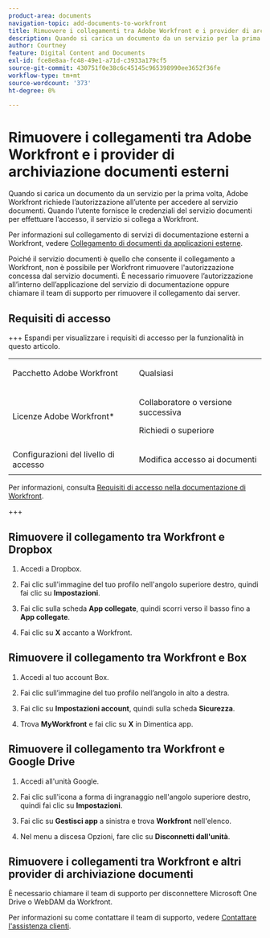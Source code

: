 ```yaml
---
product-area: documents
navigation-topic: add-documents-to-workfront
title: Rimuovere i collegamenti tra Adobe Workfront e i provider di archiviazione documenti esterni
description: Quando si carica un documento da un servizio per la prima volta, Adobe Workfront richiede l’autorizzazione all’utente per accedere al servizio documenti. Quando l’utente fornisce le credenziali del servizio documenti per effettuare l’accesso, il servizio si collega a Workfront.
author: Courtney
feature: Digital Content and Documents
exl-id: fce8e8aa-fc48-49e1-a71d-c3933a179cf5
source-git-commit: 430751f0e38c6c45145c965398990ee3652f36fe
workflow-type: tm+mt
source-wordcount: '373'
ht-degree: 0%

---
```


# Rimuovere i collegamenti tra Adobe Workfront e i provider di archiviazione documenti esterni

Quando si carica un documento da un servizio per la prima volta, Adobe Workfront richiede l’autorizzazione all’utente per accedere al servizio documenti. Quando l’utente fornisce le credenziali del servizio documenti per effettuare l’accesso, il servizio si collega a Workfront.

Per informazioni sul collegamento di servizi di documentazione esterni a Workfront, vedere [Collegamento di documenti da applicazioni esterne](../../documents/adding-documents-to-workfront/link-documents-from-external-apps.md).

Poiché il servizio documenti è quello che consente il collegamento a Workfront, non è possibile per Workfront rimuovere l&#39;autorizzazione concessa dal servizio documenti. È necessario rimuovere l’autorizzazione all’interno dell’applicazione del servizio di documentazione oppure chiamare il team di supporto per rimuovere il collegamento dai server.

## Requisiti di accesso

+++ Espandi per visualizzare i requisiti di accesso per la funzionalità in questo articolo.

<table style="table-layout:auto"> 
 <col> 
 <col> 
 <tbody> 
  <tr> 
   <td role="rowheader">Pacchetto Adobe Workfront</td> 
   <td> <p> Qualsiasi</p> </td> 
  </tr> 
  <tr> 
   <td role="rowheader">Licenze Adobe Workfront*</td> 
   <td> 
   <p>Collaboratore o versione successiva</p>
   <p>Richiedi o superiore</p> </td> 
  </tr> 
  <tr> 
   <td role="rowheader">Configurazioni del livello di accesso</td> 
   <td> <p>Modifica accesso ai documenti</p>  </td> 
  </tr> 
 </tbody> 
</table>

Per informazioni, consulta [Requisiti di accesso nella documentazione di Workfront](/help/quicksilver/administration-and-setup/add-users/access-levels-and-object-permissions/access-level-requirements-in-documentation.md).

+++

## Rimuovere il collegamento tra Workfront e Dropbox

1. Accedi a Dropbox.
1. Fai clic sull&#39;immagine del tuo profilo nell&#39;angolo superiore destro, quindi fai clic su **Impostazioni**.
1. Fai clic sulla scheda **App collegate**, quindi scorri verso il basso fino a **App collegate**.

1. Fai clic su **X** accanto a Workfront.

## Rimuovere il collegamento tra Workfront e Box

1. Accedi al tuo account Box.
1. Fai clic sull’immagine del tuo profilo nell’angolo in alto a destra.
1. Fai clic su **Impostazioni account**, quindi sulla scheda **Sicurezza**.

1. Trova **MyWorkfront** e fai clic su **X** in Dimentica app.

## Rimuovere il collegamento tra Workfront e Google Drive

1. Accedi all&#39;unità Google.
1. Fai clic sull&#39;icona a forma di ingranaggio nell&#39;angolo superiore destro, quindi fai clic su **Impostazioni**.
1. Fai clic su **Gestisci app** a sinistra e trova **Workfront** nell&#39;elenco.

1. Nel menu a discesa Opzioni, fare clic su **Disconnetti dall&#39;unità**.

## Rimuovere i collegamenti tra Workfront e altri provider di archiviazione documenti

È necessario chiamare il team di supporto per disconnettere Microsoft One Drive o WebDAM da Workfront.

Per informazioni su come contattare il team di supporto, vedere [Contattare l&#39;assistenza clienti](../../workfront-basics/tips-tricks-and-troubleshooting/contact-customer-support.md).
